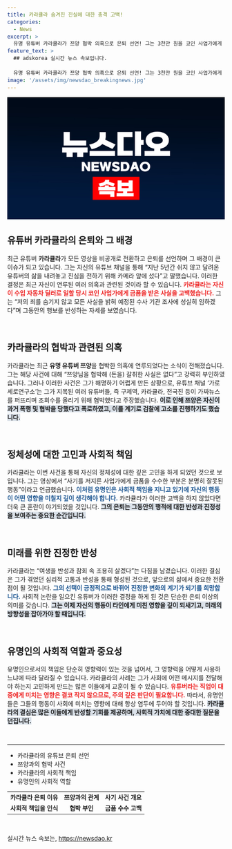 ```yaml
---
title: 카라큘라 숨겨진 진실에 대한 충격 고백!
categories:
  - News
excerpt: >
  유명 유튜버 카라큘라가 쯔양 협박 의혹으로 은퇴 선언! 그는 3천만 원을 코인 사업가에게 받은 사실을 고백하며 반성과 참회의 시간을 갖겠다고 약속했다. 이번 사건의 전말이 궁금하다면 클릭하세요!
feature_text: >
  ## adskorea 실시간 뉴스 속보입니다.

  유명 유튜버 카라큘라가 쯔양 협박 의혹으로 은퇴 선언! 그는 3천만 원을 코인 사업가에게 받은 사실을 고백하며 반성과 참회의 시간을 갖겠다고 약속했다. 이번 사건의 전말이 궁금하다면 클릭하세요!
image: '/assets/img/newsdao_breakingnews.jpg'
---
```


<p><img src="/assets/img/newsdao_breakingnews.jpg" alt="adskorea 속보" /></p>

<h2 data-ke-size="size26">유튜버 카라큘라의 은퇴와 그 배경</h2>

<p data-ke-size="size16">최근 유튜버 <b>카라큘라</b>가 모든 영상을 비공개로 전환하고 은퇴를 선언하며 그 배경이 큰 이슈가 되고 있습니다. 그는 자신의 유튜브 채널을 통해 “지난 5년간 쉬지 않고 달려온 유튜버의 삶을 내려놓고 진심을 전하기 위해 카메라 앞에 섰다”고 말했습니다. 이러한 결정은 최근 자신이 연루된 여러 의혹과 관련된 것이라 할 수 있습니다. <b><span style="color: #ee2323;">카라큘라는 자신이 수입 자동차 딜러로 일할 당시 코인 사업가에게 금품을 받은 사실을 고백했습니다.</span></b> 그는 “저의 죄를 숨기지 않고 모든 사실을 밝혀 예정된 수사 기관 조사에 성실히 임하겠다”며 그동안의 행보를 반성하는 자세를 보였습니다.</p>

<p data-ke-size="size16">&nbsp;</p>

<h2 data-ke-size="size26">카라큘라의 협박과 관련된 의혹</h2>

<p data-ke-size="size16">카라큘라는 최근 <b>유명 유튜버 쯔양</b>을 협박한 의혹에 연루되었다는 소식이 전해졌습니다. 그는 해당 사건에 대해 “쯔양님을 협박해 (돈을) 갈취한 사실은 없다”고 강력히 부인하였습니다. 그러나 이러한 사건은 그가 해명하기 어렵게 만든 상황으로, 유튜브 채널 ‘가로세로연구소’는 그가 지목된 여러 유튜버들, 즉 구제역, 카라큘라, 전국진 등이 가짜뉴스를 퍼뜨리며 조회수를 올리기 위해 협박했다고 주장했습니다. <b><span style="background-color: #21538527;">이로 인해 쯔양은 자신이 과거 폭행 및 협박을 당했다고 폭로하였고, 이를 계기로 검찰에 고소를 진행하기도 했습니다.</span></b></p>

<p data-ke-size="size16">&nbsp;</p>

<h2 data-ke-size="size26">정체성에 대한 고민과 사회적 책임</h2>

<p data-ke-size="size16">카라큘라는 이번 사건을 통해 자신의 정체성에 대한 깊은 고민을 하게 되었던 것으로 보입니다. 그는 영상에서 “사기를 저지른 사업가에게 금품을 수수한 부분은 분명히 잘못된 행동”이라고 언급했습니다. <b><span style="color: #1a5490;">이처럼 유명인은 사회적 책임을 지니고 있기에 자신의 행동이 어떤 영향을 미칠지 깊이 생각해야 합니다.</span></b> 카라큘라가 이러한 고백을 하지 않았다면 더욱 큰 혼란이 야기되었을 것입니다. <b><span style="background-color: #21538527;">그의 은퇴는 그동안의 행적에 대한 반성과 진정성을 보여주는 중요한 순간입니다.</span></b></p>

<p data-ke-size="size16">&nbsp;</p>

<h2 data-ke-size="size26">미래를 위한 진정한 반성</h2>

<p data-ke-size="size16">카라큘라는 “여생을 반성과 참회 속 조용히 살겠다”는 다짐을 남겼습니다. 이러한 결심은 그가 겪었던 심리적 고통과 반성을 통해 형성된 것으로, 앞으로의 삶에서 중요한 전환점이 될 것입니다. <b><span style="color: #1a5490;">그의 선택이 긍정적으로 바뀌어 진정한 변화의 계기가 되기를 희망합니다.</span></b> 사회적 논란을 일으킨 유튜버가 이러한 결정을 하게 된 것은 단순한 은퇴 이상의 의미를 갖습니다. <b><span style="background-color: #21538527;">그는 이제 자신의 행동이 타인에게 미친 영향을 깊이 되새기고, 미래의 방향성을 잡아가야 할 때입니다.</span></b></p>

<p data-ke-size="size16">&nbsp;</p>

<h2 data-ke-size="size26">유명인의 사회적 역할과 중요성</h2>

<p data-ke-size="size16">유명인으로서의 책임은 단순히 영향력이 있는 것을 넘어서, 그 영향력을 어떻게 사용하느냐에 따라 달라질 수 있습니다. 카라큘라의 사례는 그가 사회에 어떤 메시지를 전달해야 하는지 고민하게 만드는 많은 이들에게 교훈이 될 수 있습니다. <b><span style="color: #ee2323;">유튜버라는 직업이 대중에게 미치는 영향은 결코 작지 않으므로, 주의 깊은 판단이 필요합니다.</span></b> 따라서, 유명인들은 그들의 행동이 사회에 미치는 영향에 대해 항상 염두에 두어야 할 것입니다. <b><span style="background-color: #21538527;">카라큘라의 결심은 많은 이들에게 반성할 기회를 제공하며, 사회적 가치에 대한 중대한 질문을 던집니다.</span></b></p>

<p data-ke-size="size16">&nbsp;</p>

<hr>

<ul>
    <li>카라큘라의 유튜브 은퇴 선언</li>
    <li>쯔양과의 협박 사건</li>
    <li>카라큘라의 사회적 책임</li>
    <li>유명인의 사회적 역할</li>
</ul>

<table style="width: 100%; border-collapse: collapse;">
    <tr>
        <td style="text-align: center; height: 17px;"><b>카라큘라 은퇴 이유</b></td>
        <td style="text-align: center; height: 17px;"><b>쯔양과의 관계</b></td>
        <td style="text-align: center; height: 17px;"><b>사기 사건 개요</b></td>
    </tr>
    <tr>
        <td style="text-align: center; height: 17px;"><b>사회적 책임을 인식</b></td>
        <td style="text-align: center; height: 17px;"><b>협박 부인</b></td>
        <td style="text-align: center; height: 17px;"><b>금품 수수 고백</b></td>
    </tr>
</table>

<p data-ke-size="size16">&nbsp;</p>
실시간 뉴스 속보는, <a href="https://newsdao.kr" rel="dofollow">https://newsdao.kr</a>


